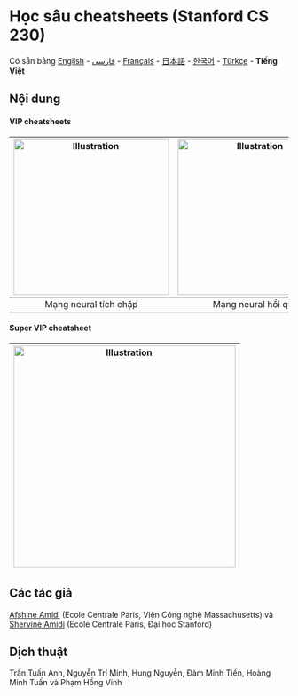 # Học sâu cheatsheets (Stanford CS 230)

Có sẵn bằng [English](https://github.com/afshinea/stanford-cs-230-deep-learning/tree/master/en) -  [فارسی](https://github.com/afshinea/stanford-cs-230-deep-learning/tree/master/fa) -  [Français](https://github.com/afshinea/stanford-cs-230-deep-learning/tree/master/fr) - [日本語](https://github.com/afshinea/stanford-cs-230-deep-learning/tree/master/ja) - [한국어](https://stanford.edu/~shervine/l/ko/teaching/cs-230/cheatsheet-convolutional-neural-networks) -  [Türkçe](https://github.com/afshinea/stanford-cs-230-deep-learning/tree/master/tr) - **Tiếng Việt**

## Nội dung
#### VIP cheatsheets
|<a href="https://github.com/afshinea/stanford-cs-230-deep-learning/blob/master/vi/cheatsheet-convolutional-neural-networks.pdf"><img src="https://stanford.edu/~shervine/teaching/cs-230/illustrations/cover/vi-001.png?" alt="Illustration" width="280px"/></a>|<a href="https://github.com/afshinea/stanford-cs-230-deep-learning/blob/master/vi/cheatsheet-recurrent-neural-networks.pdf"><img src="https://stanford.edu/~shervine/teaching/cs-230/illustrations/cover/vi-002.png?" alt="Illustration" width="280px"/></a>|<a href="https://github.com/afshinea/stanford-cs-230-deep-learning/blob/master/vi/cheatsheet-deep-learning-tips-tricks.pdf"><img src="https://stanford.edu/~shervine/teaching/cs-230/illustrations/cover/vi-003.png?" alt="Illustration" width="280px"/></a>|
|:--:|:--:|:--:|
|Mạng neural tích chập|Mạng neural hồi quy|Mẹo và thủ thuật trong|

#### Super VIP cheatsheet
|<a href="https://github.com/afshinea/stanford-cs-230-deep-learning/blob/master/vi/super-cheatsheet-deep-learning.pdf"><img src="https://stanford.edu/~shervine/teaching/cs-230/illustrations/cover/vi-004.png?" alt="Illustration" width="400px"/></a>|
|---|

## Các tác giả
[Afshine Amidi](https://twitter.com/afshinea) (Ecole Centrale Paris, Viện Công nghệ Massachusetts) và [Shervine Amidi](https://twitter.com/shervinea) (Ecole Centrale Paris, Đại học Stanford)

## Dịch thuật
Trần Tuấn Anh, Nguyễn Trí Minh, Hung Nguyễn, Đàm Minh Tiến, Hoàng Minh Tuấn và Phạm Hồng Vinh
